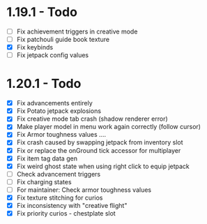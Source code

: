 # 1.19.1 - Todo

- [ ] Fix achievement triggers in creative mode
- [ ] Fix patchouli guide book texture
- [x] Fix keybinds
- [ ] Fix jetpack config values

# 1.20.1 - Todo

- [x] Fix advancements entirely
- [x] Fix Potato jetpack explosions
- [x] Fix creative mode tab crash (shadow renderer error)
- [x] Make player model in menu work again correctly (follow cursor)
- [x] Fix Armor toughness values ....
- [x] Fix crash caused by swapping jetpack from inventory slot
- [x] Fix or replace the onGround tick accessor for multiplayer
- [x] Fix item tag data gen
- [x] Fix weird ghost state when using right click to equip jetpack
- [ ] Check advancement triggers
- [ ] Fix charging states
- [ ] For maintainer: Check armor toughness values
- [x] Fix texture stitching for curios
- [x] Fix inconsistency with "creative flight"
- [x] Fix priority curios - chestplate slot
